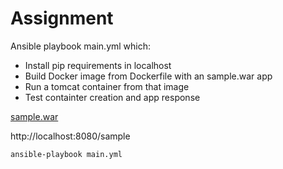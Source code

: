 # Assignment

Ansible playbook main.yml which:
 - Install pip requirements in localhost
 - Build Docker image from Dockerfile with an sample.war app 
 - Run a tomcat container from that image
 - Test containter creation and app response

[sample.war](https://tomcat.apache.org/tomcat-9.0-doc/appdev/sample/) 

http://localhost:8080/sample

```
ansible-playbook main.yml
```